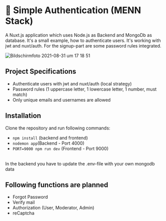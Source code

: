 # :bust_in_silhouette: Simple Authentication (MENN Stack)
A Nuxt.js application which uses Node.js as Backend and MongoDb as database.
It's a small example, how to authenticate users. It's working with jwt and nuxt/auth.
For the signup-part are some password rules integrated.

![Bildschirmfoto 2021-08-31 um 17 18 51](https://user-images.githubusercontent.com/57488154/131529839-7f56f0b0-4a6b-4412-a9a5-8bb74767f976.png)

## Project Specifications
- Authenticate users with jwt and nuxt/auth (local strategy)
- Password rules (1 uppercase letter, 1 lowercase letter, 1 number, must match)
- Only unique emails and usernames are allowed


## Installation
Clone the repository and run following commands:
- `npm install` (backend and frontend)
- `nodemon app`(Backend - Port 4000)
- `PORT=9000 npm run dev` (Frontend - Port 9000)
<br/>
In the backend you have to update the .env-file with your own mongodb data

## Following functions are planned
- Forgot Password
- Verify mail
- Authorization (User, Moderator, Admin)
- reCaptcha
